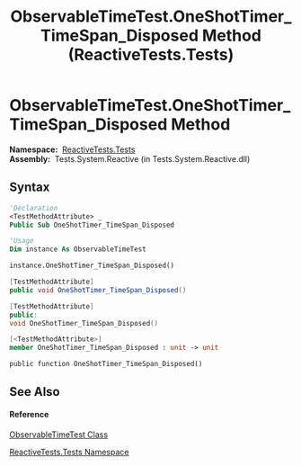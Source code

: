 ﻿---
title: ObservableTimeTest.OneShotTimer_TimeSpan_Disposed Method  (ReactiveTests.Tests)
TOCTitle: OneShotTimer_TimeSpan_Disposed Method
ms:assetid: M:ReactiveTests.Tests.ObservableTimeTest.OneShotTimer_TimeSpan_Disposed
ms:mtpsurl: https://msdn.microsoft.com/en-us/library/reactivetests.tests.observabletimetest.oneshottimer_timespan_disposed(v=VS.103)
ms:contentKeyID: 36619425
ms.date: 06/28/2011
mtps_version: v=VS.103
f1_keywords:
- ReactiveTests.Tests.ObservableTimeTest.OneShotTimer_TimeSpan_Disposed
dev_langs:
- CSharp
- JScript
- VB
- FSharp
- c++
---

# ObservableTimeTest.OneShotTimer\_TimeSpan\_Disposed Method

**Namespace:**  [ReactiveTests.Tests](hh289046\(v=vs.103\).md)  
**Assembly:**  Tests.System.Reactive (in Tests.System.Reactive.dll)

## Syntax

``` vb
'Declaration
<TestMethodAttribute> _
Public Sub OneShotTimer_TimeSpan_Disposed
```

``` vb
'Usage
Dim instance As ObservableTimeTest

instance.OneShotTimer_TimeSpan_Disposed()
```

``` csharp
[TestMethodAttribute]
public void OneShotTimer_TimeSpan_Disposed()
```

``` c++
[TestMethodAttribute]
public:
void OneShotTimer_TimeSpan_Disposed()
```

``` fsharp
[<TestMethodAttribute>]
member OneShotTimer_TimeSpan_Disposed : unit -> unit 
```

``` jscript
public function OneShotTimer_TimeSpan_Disposed()
```

## See Also

#### Reference

[ObservableTimeTest Class](hh315045\(v=vs.103\).md)

[ReactiveTests.Tests Namespace](hh289046\(v=vs.103\).md)

